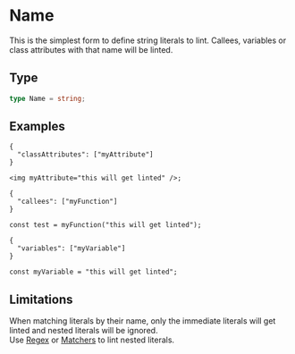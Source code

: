 # Name

This is the simplest form to define string literals to lint. Callees, variables or class attributes with that name will be linted.

## Type

```ts
type Name = string;
```

## Examples

```jsonc
{
  "classAttributes": ["myAttribute"]
}
```

```tsx
<img myAttribute="this will get linted" />;
```

```jsonc
{
  "callees": ["myFunction"]
}
```

```tsx
const test = myFunction("this will get linted");
```

```jsonc
{
  "variables": ["myVariable"]
}
```

```tsx
const myVariable = "this will get linted";
```

## Limitations

When matching literals by their name, only the immediate literals will get linted and nested literals will be ignored.  
Use [Regex](./regex.md) or [Matchers](./matchers.md) to lint nested literals.
